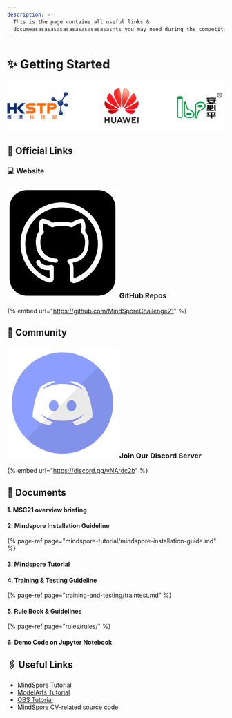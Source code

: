 ```yaml
---
description: >-
  This is the page contains all useful links &
  documeasasasasasasasasasasasasasnts you may need during the competition.
---
```


# ✨ Getting Started

![](.gitbook/assets/logos%20%281%29.png)

## 🔗 Official Links

### 💻 Website

### ![](.gitbook/assets/github-icon.png) GitHub Repos

{% embed url="https://github.com/MindSporeChallenge21" %}

## 🤲 Community

### ![](.gitbook/assets/discord-logo.png) Join Our Discord Server

{% embed url="https://discord.gg/vNArdc2b" %}

## 📃 Documents

#### 1. MSC21 overview briefing

#### 2. Mindspore Installation Guideline

{% page-ref page="mindspore-tutorial/mindspore-installation-guide.md" %}

#### 3. Mindspore Tutorial

#### 4. Training & Testing Guideline

{% page-ref page="training-and-testing/traintest.md" %}

#### 5. Rule Book & Guidelines

{% page-ref page="rules/rules/" %}

#### 6. Demo Code on Jupyter Notebook

## 🖇 Useful Links

* [MindSpore Tutorial](https://www.mindspore.cn/tutorials/en/r1.3/index.html)
* [ModelArts Tutorial](https://support.huaweicloud.com/en-us/qs-modelarts/modelarts_06_0001.html)
* [OBS Tutorial](https://support.huaweicloud.com/intl/en-us/obs/index.html)
* [MindSpore CV-related source code](https://gitee.com/mindspore/mindspore/tree/master/model_zoo/official/cv)



